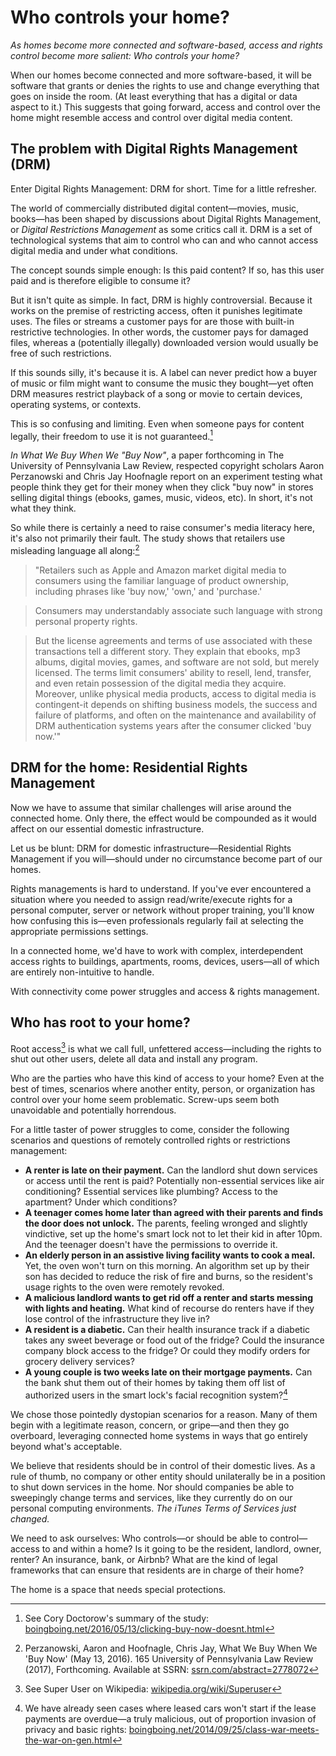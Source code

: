 # Who controls your home?

_As homes become more connected and software-based, access and rights control become more salient: Who controls your home?_

When our homes become connected and more software-based, it will be software that grants or denies the rights to use and change everything that goes on inside the room. (At least everything that has a digital or data aspect to it.) This suggests that going forward, access and control over the home might resemble access and control over digital media content. 

## The problem with Digital Rights Management (DRM)

Enter Digital Rights Management: DRM for short. Time for a little refresher.

The world of commercially distributed digital content—movies, music, books—has been shaped by discussions about Digital Rights Management, or *Digital Restrictions Management* as some critics call it. DRM is a set of technological systems that aim to control who can and who cannot access digital media and under what conditions.

The concept sounds simple enough: Is this paid content? If so, has this user paid and is therefore eligible to consume it?

But it isn't quite as simple. In fact, DRM is highly controversial. Because it works on the premise of restricting access, often it punishes legitimate uses. The files or streams a customer pays for are those with built-in restrictive technologies. In other words, the customer pays for damaged files, whereas a (potentially illegally) downloaded version would usually be free of such restrictions. 

If this sounds silly, it's because it is. A label can never predict how a buyer of music or film might want to consume the music they bought—yet often DRM measures restrict playback of a song or movie to certain devices, operating systems, or contexts. 

This is so confusing and limiting. Even when someone pays for content legally, their freedom to use it is not guaranteed.[^1] 

*In What We Buy When We "Buy Now"*, a paper forthcoming in The University of Pennsylvania Law Review, respected copyright scholars Aaron Perzanowski and Chris Jay Hoofnagle report on an experiment testing what people think they get for their money when they click "buy now" in stores selling digital things (ebooks, games, music, videos, etc). In short, it's not what they think.

So while there is certainly a need to raise consumer's media literacy here, it's also not primarily their fault. The study shows that retailers use misleading language all along:[^2]

> "Retailers such as Apple and Amazon market digital media to consumers using the familiar language of product ownership, including phrases like 'buy now,' 'own,' and 'purchase.' 

> Consumers may understandably associate such language with strong personal property rights. 

> But the license agreements and terms of use associated with these transactions tell a different story. They explain that ebooks, mp3 albums, digital movies, games, and software are not sold, but merely licensed. The terms limit consumers' ability to resell, lend, transfer, and even retain possession of the digital media they acquire. Moreover, unlike physical media products, access to digital media is contingent-it depends on shifting business models, the success and failure of platforms, and often on the maintenance and availability of DRM authentication systems years after the consumer clicked 'buy now.'"

## DRM for the home: Residential Rights Management

Now we have to assume that similar challenges will arise around the connected home. Only there, the effect would be compounded as it would affect on our essential domestic infrastructure.

Let us be blunt: DRM for domestic infrastructure—Residential Rights Management if you will—should under no circumstance become part of our homes.

Rights managements is hard to understand. If you've ever encountered a situation where you needed to assign read/write/execute rights for a personal computer, server or network without proper training, you'll know how confusing this is—even professionals regularly fail at selecting the appropriate permissions settings.

In a connected home, we'd have to work with complex, interdependent access rights to buildings, apartments, rooms, devices, users—all of which are entirely non-intuitive to handle. 

With connectivity come power struggles and access & rights management.

## Who has root to your home?

Root access[^3] is what we call full, unfettered access—including the rights to shut out other users, delete all data and install any program. 

Who are the parties who have this kind of access to your home? Even at the best of times, scenarios where another entity, person, or organization has control over your home seem problematic. Screw-ups seem both unavoidable and potentially horrendous.

For a little taster of power struggles to come, consider the following scenarios and questions of remotely controlled rights or restrictions management:

- **A renter is late on their payment.** Can the landlord shut down services or access until the rent is paid? Potentially non-essential services like air conditioning? Essential services like plumbing?  Access to the apartment? Under which conditions? 
- **A teenager comes home later than agreed with their parents and finds the door does not unlock.** The parents, feeling wronged and slightly vindictive, set up the home's smart lock not to let their kid in after 10pm. And the teenager doesn't have the permissions to override it.
- **An elderly person in an assistive living facility wants to cook a meal.** Yet, the oven won't turn on this morning. An algorithm set up by their son has decided to reduce the risk of fire and burns, so the resident's usage rights to the oven were remotely revoked.
- **A malicious landlord wants to get rid off a renter and starts messing with lights and heating.** What kind of recourse do renters have if they lose control of the infrastructure they live in?
- **A resident is a diabetic.** Can their health insurance track if a diabetic takes any sweet beverage or food out of the fridge? Could the insurance company block access to the fridge? Or could they modify orders for grocery delivery services?
- **A young couple is two weeks late on their mortgage payments.** Can the bank shut them out of their homes by taking them off list of authorized users in the smart lock's facial recognition system?[^4]

We chose those pointedly dystopian scenarios for a reason. Many of them begin with a legitimate reason, concern, or gripe—and then they go overboard, leveraging connected home systems in ways that go entirely beyond what's acceptable.

We believe that residents should be in control of their domestic lives. As a rule of thumb, no company or other entity should unilaterally be in a position to shut down services in the home. Nor should companies be able to sweepingly change terms and services, like they currently do on our personal computing environments. *The iTunes Terms of Services just changed.* 

We need to ask ourselves: Who controls—or should be able to control—access to and within a home? Is it going to be the resident, landlord, owner, renter? An insurance, bank, or Airbnb? What are the kind of legal frameworks that can ensure that residents are in charge of their home?

The home is a space that needs special protections.


[^1]: See Cory Doctorow's summary of the study: [boingboing.net/2016/05/13/clicking-buy-now-doesnt.html](http://boingboing.net/2016/05/13/clicking-buy-now-doesnt.html) 
[^2]: Perzanowski, Aaron and Hoofnagle, Chris Jay, What We Buy When We 'Buy Now' (May 13, 2016). 165 University of Pennsylvania Law Review (2017), Forthcoming. Available at SSRN: [ssrn.com/abstract=2778072](http://papers.ssrn.com/sol3/papers.cfm?abstract_id=2778072)
[^3]: See Super User on Wikipedia: [wikipedia.org/wiki/Superuser](https://en.wikipedia.org/wiki/Superuser)
[^4]: We have already seen cases where leased cars won't start  if the lease payments are overdue—a truly malicious, out of proportion invasion of privacy and basic rights: [boingboing.net/2014/09/25/class-war-meets-the-war-on-gen.html](https://boingboing.net/2014/09/25/class-war-meets-the-war-on-gen.html)

